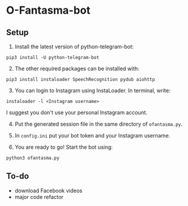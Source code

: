 # O-Fantasma-bot

## Setup
1. Install the latest version of python-telegram-bot:
```
pip3 install -U python-telegram-bot
```


2. The other required packages can be installed with:
```
pip3 install instaloader SpeechRecognition pydub aiohttp
```


3. You can login to Instagram using InstaLoader. In terminal, write:
```
instaloader -l <Instagram username>
```
I suggest you don't use your personal Instagram account.


4. Put the generated session file in the same directory of `ofantasma.py`.


5. In `config.ini` put your bot token and your Instagram username.


7. You are ready to go! Start the bot using:
```
python3 ofantasma.py
```

## To-do
- download Facebook videos
- major code refactor

